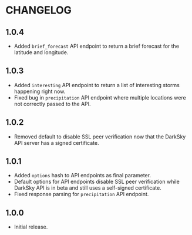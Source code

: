 # CHANGELOG

## 1.0.4

* Added `brief_forecast` API endpoint to return a brief forecast for the latitude and longitude.

## 1.0.3

* Added `interesting` API endpoint to return a list of interesting storms happening right now.
* Fixed bug in `precipitation` API endpoint where multiple locations were not correctly passed to the API.

## 1.0.2

* Removed default to disable SSL peer verification now that the DarkSky API server has a signed certificate.

## 1.0.1

* Added `options` hash to API endpoints as final parameter.
* Default options for API endpoints disable SSL peer verification while DarkSky API is in beta and still uses a self-signed certificate.
* Fixed response parsing for `precipitation` API endpoint.

## 1.0.0 

* Initial release.